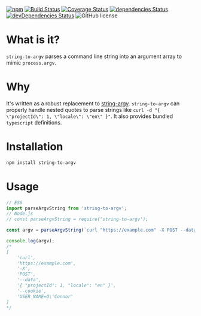 [![npm][npm_badge]][npm_url]
[![Build Status][build_status_badge]][build_status_url]
[![Coverage Status][coverage_badge]][coverage_url]
[![dependencies Status][deps_badge]][deps_url]
[![devDependencies Status][dev_deps_badge]][dev_deps_url]
![GitHub license][license_badge]

# What is it?
`string-to-argv` parses a command line string into an argument array to mimic `process.argv`.

# Why
It's written as a robust replacement to [string-argv](https://github.com/mccormicka/string-argv). `string-to-argv` can properly handle nested quotes to parse strings like `curl -d "{ \"projectId\": 1, \"locale\": \"en\" }"`. It also provides bundled `typescript` definitions.

# Installation

```bash
npm install string-to-argv
```

# Usage

```javascript
// ES6
import parseArgvString from 'string-to-argv';
// Node.js
// const parseArgvString = require('string-to-argv');

const argv = parseArgvString(`curl "https://example.com" -X POST --data "{ \\"projectId\\": 1, \\"locale\\": \\"en\\" }" --cookie "USER_NAME=O'Connor"`);

console.log(argv);
/*
[
    'curl',
    'https://example.com',
    '-X',
    'POST',
    '--data',
    '{ "projectId": 1, "locale": "en" }',
    '--cookie',
    'USER_NAME=O\'Connor'
]
*/
```

[npm_badge]: https://img.shields.io/npm/v/string-to-argv.svg
[npm_url]: https://npmjs.com/package/string-to-argv

[build_status_badge]: https://travis-ci.org/vladimir-tikhonov/string-to-argv.svg?branch=master
[build_status_url]: https://travis-ci.org/vladimir-tikhonov/string-to-argv

[coverage_badge]: https://coveralls.io/repos/github/vladimir-tikhonov/string-to-argv/badge.svg?branch=master
[coverage_url]: https://coveralls.io/github/vladimir-tikhonov/string-to-argv?branch=master

[deps_badge]: https://img.shields.io/david/vladimir-tikhonov/string-to-argv.svg
[deps_url]: https://david-dm.org/vladimir-tikhonov/string-to-argv

[dev_deps_badge]: https://david-dm.org/vladimir-tikhonov/string-to-argv/dev-status.svg
[dev_deps_url]: https://david-dm.org/vladimir-tikhonov/string-to-argv?type=dev

[license_badge]: https://img.shields.io/badge/license-ISC-blue.svg
